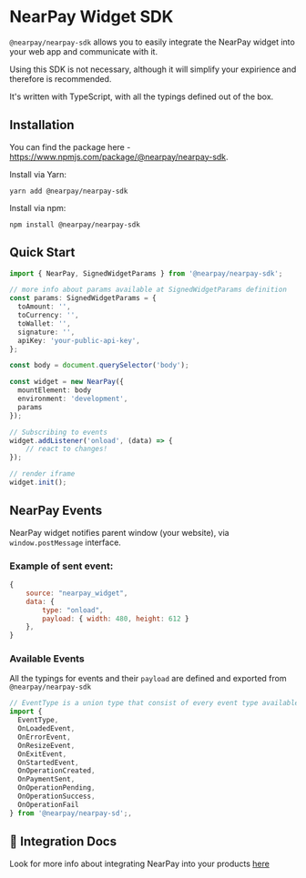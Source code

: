 # NearPay Widget SDK

`@nearpay/nearpay-sdk` allows you to easily integrate the NearPay widget into your web app and communicate with it.

Using this SDK is not necessary, although it will simplify your expirience and therefore is recommended.

It's written with TypeScript, with all the typings defined out of the box.


## Installation

You can find the package here - https://www.npmjs.com/package/@nearpay/nearpay-sdk.

Install via Yarn:

```shell
yarn add @nearpay/nearpay-sdk
```

Install via npm:
```shell
npm install @nearpay/nearpay-sdk
```

## Quick Start
 
```ts
import { NearPay, SignedWidgetParams } from '@nearpay/nearpay-sdk';

// more info about params available at SignedWidgetParams definition
const params: SignedWidgetParams = {
  toAmount: '',
  toCurrency: '',
  toWallet: '',
  signature: '',
  apiKey: 'your-public-api-key',
};

const body = document.querySelector('body');

const widget = new NearPay({
  mountElement: body
  environment: 'development',
  params
});

// Subscribing to events
widget.addListener('onload', (data) => {
    // react to changes!
});

// render iframe
widget.init();
```

## NearPay Events

NearPay widget notifies parent window (your website), via `window.postMessage` interface.

### Example of sent event:
```js
{
	source: "nearpay_widget",
	data: {
		type: "onload",
		payload: { width: 480, height: 612 }
	},
}
```

### Available Events
All the typings for events and their `payload` are defined and exported from `@nearpay/nearpay-sdk`

```ts
// EventType is a union type that consist of every event type available
import { 
  EventType, 
  OnLoadedEvent,
  OnErrorEvent,
  OnResizeEvent,
  OnExitEvent,
  OnStartedEvent,
  OnOperationCreated,
  OnPaymentSent,
  OnOperationPending,
  OnOperationSuccess,
  OnOperationFail  
} from '@nearpay/nearpay-sd';,
```

## 📖 Integration Docs
Look for more info about integrating NearPay into your products [here](https://kikimora-labs.notion.site/NearPay-Widget-Documentation-for-Merchants-fbf29ddaf92d4ea190ad92aef4d90474)


